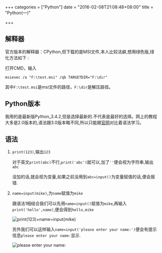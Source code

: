 +++
categories = ["Python"]
date = "2016-02-08T21:08:48+08:00"
title = "Python(一)"

+++

<!--more-->

## 解释器

官方版本的解释器：CPython,但下载的是MSI文件,本人比较洁癖,想用绿色版,绿化方法如下 :

打开CMD，输入
```
msiexec /a "F:\test.msi" /qb TARGETDIR="F:\dir"
```
其中`F:\test.msi`是msi文件的路径，`F:\dir`是解压路径。

## Python版本

我用的是最新版Python_3.4.2,但是选择最新的.不代表是最好的选择。网上的教程大多是2.0版本的,语法跟3.0版本略不同,所以只能跟[官网][1]对比着语法学习。

## 语法

1. `print(123)`,输出`123`

    对于英文`print(abc)`不行,`print('abc')`就可以,加了`''`便会视为字符串,输出`abc`

    没加的话,就会视为变量,如果之前没用到`abc=input()`为变量赋值的话,便会报错.

2. `name=input(mike)`,为`name`赋值为`mike`

    跟语法1相结合我们可以先用`name=input()`赋值为`mike`,再输入`print('hello',name)`,便会得到`hello,mike`

    ![print(123)+name=input(mike)][2]

    另外我们可以这样输入`name=input('please enter your name:')`便会有提示信息`please enter your name:`显示.

    ![please enter your name:][3]

[1]:https://www.python.org/
[2]:/uploads/python1.png
[3]:/uploads/python2.png
